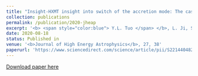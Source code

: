 ```yaml
---
title: "Insight-HXMT insight into switch of the accretion mode: The case of the X-ray pulsar 4U 1901+03"
collection: publications
permalink: /publication/2020-jheap
excerpt: '<b> <span style="color:blue"> Y.L. Tuo </span> </b>, L. Ji, S.S. Tsygankov, T. Mihara, L.M. Song, ..., and Insight-HXMT collaboration'
date: 2020-08-18
status: Published in
venue: '<b>Journal of High Energy Astrophysics</b>, 27, 38'
paperurl: 'https://www.sciencedirect.com/science/article/pii/S2214404820300276?via%3Dihub'
---
```


[Download paper here](https://www.sciencedirect.com/sdfe/reader/pii/S2214404820300276/pdf)
